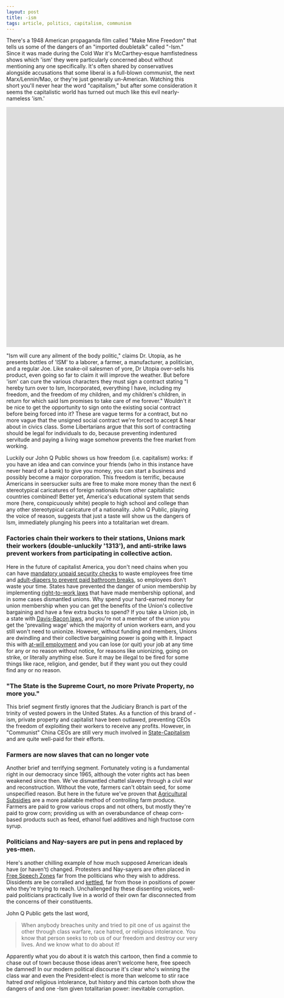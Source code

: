 ```yaml
---
layout: post
title: -ism
tags: article, politics, capitalism, communism
---
```


There's a 1948 American propaganda film called "Make Mine Freedom" that tells
us some of the dangers of an "imported doubletalk" called "-Ism." Since it was
made during the Cold War it's McCarthey-esque hamfistedness shows which 'ism'
they were particularly concerned about without mentioning any one specifically. <!--more-->
It's often shared by conservatives alongside accusations that some liberal is a
full-blown communist, the next Marx/Lennin/Mao, or they're just generally
un-American.  Watching this short you'll never hear the word "capitalism," but
after some consideration it seems the capitalistic world has turned out much
like this evil nearly-nameless 'ism.'

<iframe width="1615" height="632" src="https://www.youtube.com/embed/NxsNU7ZZAlU" title="Anti-Communist Propaganda Cartoon | Make Mine Freedom | 1948" frameborder="0" allow="accelerometer; autoplay; clipboard-write; encrypted-media; gyroscope; picture-in-picture; web-share" referrerpolicy="strict-origin-when-cross-origin" allowfullscreen></iframe>

"Ism will cure any ailment of the body politic," claims Dr. Utopia, as he
presents bottles of 'ISM' to a laborer, a farmer, a manufacturer, a politician,
and a regular Joe.  Like snake-oil salesmen of yore, Dr Utopia over-sells his
product, even going so far to claim it will improve the weather.  But before
'ism' can cure the various characters they must sign a contract stating "I
hereby turn over to Ism, Incorporated, everything I have, including my freedom,
and the freedom of my children, and my children's children, in return for which
said Ism promises to take care of me forever." Wouldn't it be nice to get the
opportunity to sign onto the existing social contract before being forced into
it?  These are vague terms for a contract, but no more vague that the unsigned
social contract we're forced to accept &amp; hear about in civics class.  Some
Libertarians argue that this sort of contracting should be legal for
individuals to do, because preventing indentured servitude and paying a living
wage somehow prevents the free market from working.

Luckily our John Q Public shows us how freedom (i.e. capitalism) works: if you
have an idea and can convince your friends (who in this instance have never
heard of a bank) to give you money, you can start a business and possibly
become a major corporation.  This freedom is terrific, because Americans in
seersucker suits are free to make more money than the next 6 stereotypical
caricatures of foreign nationals from other capitalistic countries combined!
Better yet, America's educational system that sends more (here, conspicuously
white) people to high school and college than any other stereotypical
caricature of a nationality.  John Q Public, playing the voice of reason,
suggests that just a taste will show us the dangers of Ism, immediately
plunging his peers into a totalitarian wet dream.

### Factories chain their workers to their stations, Unions mark their workers (double-unluckily '1313'), and anti-strike laws prevent workers from participating in collective action.

Here in the future of capitalist America, you don't need chains when you can
have [mandatory unpaid security checks][1] to waste employees free time and
[adult-diapers to prevent paid bathroom breaks][2], so employees don't waste
your time.  States have prevented the danger of union membership by
implementing [right-to-work laws][3] that have made membership optional, and in
some cases dismantled unions. Why spend your hard-earned money for union
membership when you can get the benefits of the Union's collective bargaining
and have a few extra bucks to spend?  If you take a Union job, in a state with
[Davis-Bacon laws][4], and you're not a member of the union you get the
'prevailing wage' which the majority of union workers earn, and you still won't
need to unionize.  However, without funding and members, Unions are dwindling
and their collective bargaining power is going with it.  Impact this with
[at-will employment][5] and you can lose (or quit) your job at any time for any
or no reason without notice, for reasons like unionizing, going on strike, or
literally anything else.  Sure it may be illegal to be fired for some things
like race, religion, and gender, but if they want you out they could find any
or no reason.

### "The State is the Supreme Court, no more Private Property, no more you."

This brief segment firstly ignores that the Judiciary Branch is part of the
trinity of vested powers in the United States.  As a function of this brand of
-ism, private property and capitalist have been outlawed, preventing CEOs the
freedom of exploiting their workers to receive any profits.  However, in
"Communist" China CEOs are still very much involved in [State-Capitalism][6]
and are quite well-paid for their efforts.

### Farmers are now slaves that can no longer vote

Another brief and terrifying segment. Fortunately voting is a fundamental right
in our democracy since 1965, although the voter rights act has been weakened since then.
We've dismantled chattel slavery through a civil war and reconstruction.  Without the
vote, farmers can't obtain seed, for some unspecified reason.  But here in the
future we've proven that [Agricultural Subsidies][7] are a more palatable
method of controlling farm produce.  Farmers are paid to grow various crops and
not others, but mostly they're paid to grow corn; providing us with an
overabundance of cheap corn-based products such as feed, ethanol fuel additives
and high fructose corn syrup.

### Politicians and Nay-sayers are put in pens and replaced by yes-men.

Here's another chilling example of how much supposed American ideals have (or
haven't) changed.  Protesters and Nay-sayers are often placed in [Free Speech
Zones][8] far from the politicians who they wish to address.  Dissidents are
be corralled and [kettled][9], far from those in positions of power who they're
trying to reach. Unchallenged by these dissenting voices, well-paid politicians
practically live in a world of their own far disconnected from the concerns of
their constituents.

<!-- In the 2016 election the only candidate who expressed concern about the
flaws of capitalism was often ignored by the media, in favor of his opponents
who believe capitalism is beyond reproach. -->

John Q Public gets the last word,
> When anybody breaches unity and tried to pit one of us against the other
> through class warfare, race hatred, or religious intolerance. You know that
> person seeks to rob us of our freedom and destroy our very lives.  And we
> know what to do about it!

Apparently what you do about it is watch this cartoon, then find a commie to
chase out of town because those ideas aren't welcome here, free speech be
damned!  In our modern political discourse it's clear who's winning the class
war and even the President-elect is more than welcome to stir race hatred *and*
religious intolerance, but history and this cartoon both show the dangers of
and one -Ism given totalitarian power: inevitable corruption.


[1]: https://www.washingtonpost.com/politics/courts_law/supreme-court-rules-amazon-doesnt-have-to-pay-for-after-hours-time-in-security-lines/2014/12/09/05c67c0c-7fb9-11e4-81fd-8c4814dfa9d7_story.html
[2]: http://www.cnbc.com/2016/05/12/poultry-workers-forced-to-wear-diapers-to-increase-efficiency-report.html
[3]: http://www.motherjones.com/politics/2012/03/what-are-right-to-work-laws
[4]: https://en.wikipedia.org/wiki/Prevailing_wage
[5]: http://www.nolo.com/legal-encyclopedia/employment-at-will-definition-30022.html
[6]: https://en.wikipedia.org/wiki/State_capitalism#People.27s_Republic_of_China
[7]: https://en.wikipedia.org/wiki/Agricultural_subsidy#United_States
[8]: https://en.wikipedia.org/wiki/Free_speech_zone
[9]: https://en.wikipedia.org/wiki/Kettling#United_States
